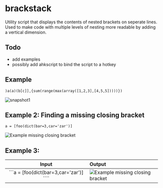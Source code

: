 # brackstack
Utility script that displays the contents of nested brackets on seperate lines. Used to make code with multiple levels of nesting more readable by adding a vertical dimension.

## Todo

* add examples
* possibly add ahkscript to bind the script to a hotkey

## Example



    )a(a)(b[c]],{sum(range(max(array([1,2,3],[4,5,5]))))})

![snapshot1](http://i.imgur.com/kWkJ1Yt.png)

## Example 2: Finding a missing closing bracket

    a = [foo(dict(bar=3,car='zar')]

![Example missing closing bracket](http://i.imgur.com/LpaCWNF.png)

## Example 3: 

| Input | Output |
|:-----:|:-------|
|```a = [foo(dict(bar=3,car='zar')] ````| ![Example missing closing bracket](http://i.imgur.com/LpaCWNF.png) |
